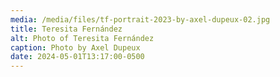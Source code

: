 ```yaml
---
media: /media/files/tf-portrait-2023-by-axel-dupeux-02.jpg
title: Teresita Fernández
alt: Photo of Teresita Fernández
caption: Photo by Axel Dupeux
date: 2024-05-01T13:17:00-0500
---
```

